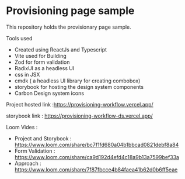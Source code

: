 # Provisioning page sample

This repository holds the provisionary page sample.

Tools used

- Created using ReactJs and Typescript
- Vite used for Building
- Zod for form validation
- RadixUI as a headless UI
- css in JSX
- cmdk ( a headless UI library for creating combobox)
- storybook for hosting the design system components
- Carbon Design system icons

Project hosted link :https://provisioning-workflow.vercel.app/

storybook link : https://provisioning-workflow-ds.vercel.app/

Loom Vides :

- Project and Storybook : https://www.loom.com/share/bc7f1fd680a04b1bbcad0821debf8a84
- Form Validation : https://www.loom.com/share/ca9d192d4efd4c18a9b13a7599bef33a
- Approach : https://www.loom.com/share/7f87fbcce4b84faea41b62d0b6ff5eae

